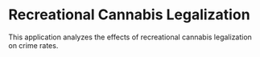 # Recreational Cannabis Legalization

This application analyzes the effects of recreational cannabis legalization on crime rates.
